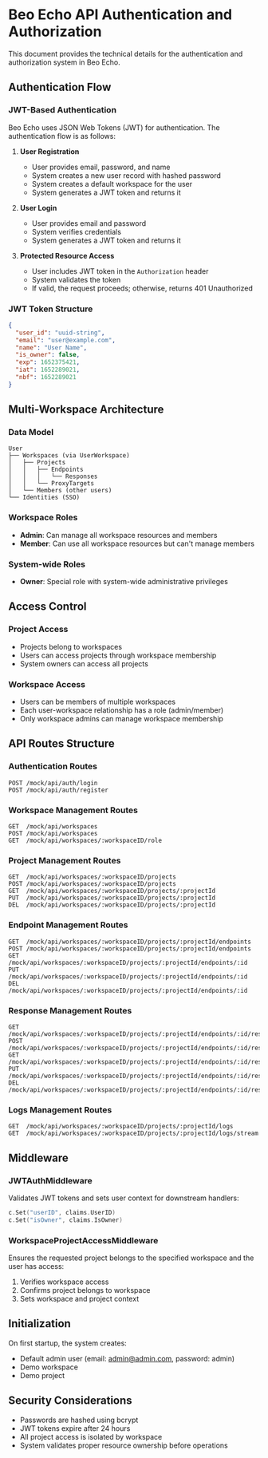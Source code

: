 # Beo Echo API Authentication and Authorization

This document provides the technical details for the authentication and authorization system in Beo Echo.

## Authentication Flow

### JWT-Based Authentication

Beo Echo uses JSON Web Tokens (JWT) for authentication. The authentication flow is as follows:

1. **User Registration**
   - User provides email, password, and name
   - System creates a new user record with hashed password
   - System creates a default workspace for the user
   - System generates a JWT token and returns it

2. **User Login**
   - User provides email and password
   - System verifies credentials
   - System generates a JWT token and returns it

3. **Protected Resource Access**
   - User includes JWT token in the `Authorization` header
   - System validates the token
   - If valid, the request proceeds; otherwise, returns 401 Unauthorized

### JWT Token Structure

```json
{
  "user_id": "uuid-string",
  "email": "user@example.com",
  "name": "User Name",
  "is_owner": false,
  "exp": 1652375421,
  "iat": 1652289021,
  "nbf": 1652289021
}
```

## Multi-Workspace Architecture

### Data Model

```
User
├── Workspaces (via UserWorkspace)
│   ├── Projects
│   │   ├── Endpoints
│   │   │   └── Responses
│   │   └── ProxyTargets
│   └── Members (other users)
└── Identities (SSO)
```

### Workspace Roles

- **Admin**: Can manage all workspace resources and members
- **Member**: Can use all workspace resources but can't manage members

### System-wide Roles

- **Owner**: Special role with system-wide administrative privileges

## Access Control

### Project Access

- Projects belong to workspaces
- Users can access projects through workspace membership
- System owners can access all projects

### Workspace Access

- Users can be members of multiple workspaces
- Each user-workspace relationship has a role (admin/member)
- Only workspace admins can manage workspace membership

## API Routes Structure

### Authentication Routes

```
POST /mock/api/auth/login
POST /mock/api/auth/register
```

### Workspace Management Routes

```
GET  /mock/api/workspaces
POST /mock/api/workspaces
GET  /mock/api/workspaces/:workspaceID/role
```

### Project Management Routes

```
GET  /mock/api/workspaces/:workspaceID/projects
POST /mock/api/workspaces/:workspaceID/projects
GET  /mock/api/workspaces/:workspaceID/projects/:projectId
PUT  /mock/api/workspaces/:workspaceID/projects/:projectId
DEL  /mock/api/workspaces/:workspaceID/projects/:projectId
```

### Endpoint Management Routes

```
GET  /mock/api/workspaces/:workspaceID/projects/:projectId/endpoints
POST /mock/api/workspaces/:workspaceID/projects/:projectId/endpoints
GET  /mock/api/workspaces/:workspaceID/projects/:projectId/endpoints/:id
PUT  /mock/api/workspaces/:workspaceID/projects/:projectId/endpoints/:id
DEL  /mock/api/workspaces/:workspaceID/projects/:projectId/endpoints/:id
```

### Response Management Routes

```
GET  /mock/api/workspaces/:workspaceID/projects/:projectId/endpoints/:id/responses
POST /mock/api/workspaces/:workspaceID/projects/:projectId/endpoints/:id/responses
GET  /mock/api/workspaces/:workspaceID/projects/:projectId/endpoints/:id/responses/:responseId
PUT  /mock/api/workspaces/:workspaceID/projects/:projectId/endpoints/:id/responses/:responseId
DEL  /mock/api/workspaces/:workspaceID/projects/:projectId/endpoints/:id/responses/:responseId
```

### Logs Management Routes

```
GET  /mock/api/workspaces/:workspaceID/projects/:projectId/logs
GET  /mock/api/workspaces/:workspaceID/projects/:projectId/logs/stream
```

## Middleware

### JWTAuthMiddleware

Validates JWT tokens and sets user context for downstream handlers:

```go
c.Set("userID", claims.UserID)
c.Set("isOwner", claims.IsOwner)
```

### WorkspaceProjectAccessMiddleware

Ensures the requested project belongs to the specified workspace and the user has access:

1. Verifies workspace access
2. Confirms project belongs to workspace
3. Sets workspace and project context

## Initialization

On first startup, the system creates:
- Default admin user (email: admin@admin.com, password: admin)
- Demo workspace
- Demo project

## Security Considerations

- Passwords are hashed using bcrypt
- JWT tokens expire after 24 hours
- All project access is isolated by workspace
- System validates proper resource ownership before operations
